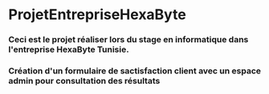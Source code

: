 <h1> ProjetEntrepriseHexaByte </h1>
<h3> Ceci est le projet réaliser lors du stage en informatique dans l'entreprise HexaByte Tunisie. </h3>
<h3> Création d'un formulaire de sactisfaction client avec un espace admin pour consultation des résultats </h3>

